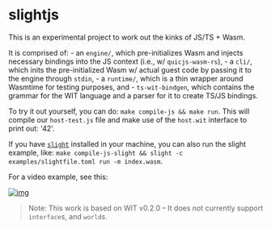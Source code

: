 # slightjs

This is an experimental project to work out the kinks of JS/TS + Wasm.

It is comprised of:
    - an `engine/`, which pre-initializes Wasm and injects necessary bindings into the JS context (i.e., w/ `quicjs-wasm-rs`),
    - a `cli/`, which inits the pre-initialized Wasm w/ actual guest code by passing it to the engine through `stdin`,
    - a `runtime/`, which is a thin wrapper around Wasmtime for testing purposes, and
    - `ts-wit-bindgen`, which contains the grammar for the WIT language and a parser for it to create TS/JS bindings.

To try it out yourself, you can do: `make compile-js && make run`. This will compile our `host-test.js` file and make use of the `host.wit` interface to print out: '42'.

If you have [`slight`](https://github.com/deislabs/spiderlightning) installed in your machine, you can also run the slight example, like: `make compile-js-slight && slight -c examples/slightfile.toml run -m index.wasm`.

For a video example, see this:

[![img](https://i.imgur.com/nM6Z6SY.png)](https://youtu.be/EHzDrTSOEi0)

> Note: This work is based on WIT v0.2.0 – It does not currently support `interface`s, and `world`s.